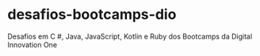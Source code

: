 # desafios-bootcamps-dio
Desafios em C #, Java, JavaScript, Kotlin e Ruby dos Bootcamps da Digital Innovation One
